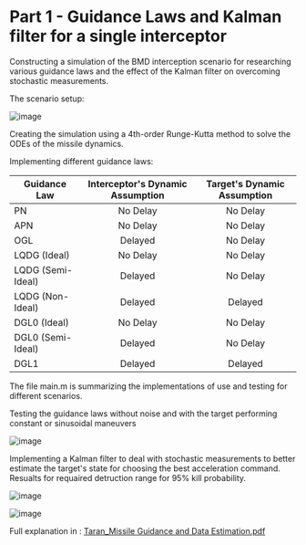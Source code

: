 # Part 1 - Guidance Laws and Kalman filter for a single interceptor

Constructing a simulation of the BMD interception scenario for researching various guidance laws and the effect of the Kalman filter on overcoming stochastic measurements.

The scenario setup:

![image](https://github.com/Vulcan678/Information-Sharing-Staggering-Missiles/assets/153300908/f4e3acdd-daba-47a7-aa30-622d6290c13a)

Creating the simulation using a 4th-order Runge-Kutta method to solve the ODEs of the missile dynamics.

Implementing different guidance laws:

| Guidance Law      | Interceptor's Dynamic Assumption | Target's Dynamic Assumption |
| ----------------- |:--------------------------------:|:---------------------------:|
| PN                | No Delay                         | No Delay                    |
| APN               | No Delay                         | No Delay                    |
| OGL               | Delayed                          | No Delay                    |
| LQDG (Ideal)      | No Delay                         | No Delay                    |
| LQDG (Semi-Ideal) | Delayed                          | No Delay                    |
| LQDG (Non-Ideal)  | Delayed                          | Delayed                     |
| DGL0 (Ideal)      | No Delay                         | No Delay                    |
| DGL0 (Semi-Ideal) | Delayed                          | No Delay                    |
| DGL1              | Delayed                          | Delayed                     |

The file main.m is summarizing the implementations of use and testing for different scenarios.

Testing the guidance laws without noise and with the target performing constant or sinusoidal maneuvers 

![image](https://github.com/Vulcan678/Information-Sharing-Staggering-Missiles/assets/153300908/f775b30d-c7cd-49bd-91ff-7635b57e110a)

Implementing a Kalman filter to deal with stochastic measurements to better estimate the target's state for choosing the best acceleration command. Resualts for requaired detruction range for 95% kill probability.

![image](https://github.com/Vulcan678/Information-Sharing-Staggering-Missiles/assets/153300908/b4768922-43bb-4ef3-b10d-c016d12a9bbf)

![image](https://github.com/Vulcan678/Information-Sharing-Staggering-Missiles/assets/153300908/07ee6658-448b-4476-bcb9-e0717cbf0b83)

Full explanation in :
[Taran_Missile Guidance and Data Estimation.pdf](https://github.com/Vulcan678/Information-Sharing-Staggering-Missiles/files/15118927/Taran_Missile.Guidance.and.Data.Estimation.pdf)
